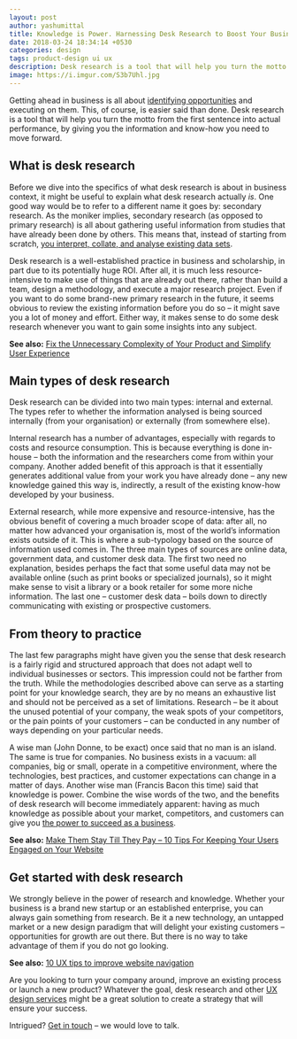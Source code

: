 ```yaml
---
layout: post
author: yashumittal
title: Knowledge is Power. Harnessing Desk Research to Boost Your Business
date: 2018-03-24 18:34:14 +0530
categories: design
tags: product-design ui ux
description: Desk research is a tool that will help you turn the motto from the first sentence into actual performance, by giving you the information and know-how you need to move forward.
image: https://i.imgur.com/S3b7Uhl.jpg
---
```


Getting ahead in business is all about [identifying opportunities](/how-various-types-of-expert-evaluation-can-increase-your-website-effectiveness) and executing on them. This, of course, is easier said than done. Desk research is a tool that will help you turn the motto from the first sentence into actual performance, by giving you the information and know-how you need to move forward.

## What is desk research

Before we dive into the specifics of what desk research is about in business context, it might be useful to explain what desk research actually *is*. One good way would be to refer to a different name it goes by: secondary research. As the moniker implies, secondary research (as opposed to primary research) is all about gathering useful information from studies that have already been done by others. This means that, instead of starting from scratch, [you interpret, collate, and analyse existing data sets](/make-decisions-not-guesses-how-web-data-analytics-can-drive-your-digital-product-development).

Desk research is a well-established practice in business and scholarship, in part due to its potentially huge ROI. After all, it is much less resource-intensive to make use of things that are already out there, rather than build a team, design a methodology, and execute a major research project. Even if you want to do some brand-new primary research in the future, it seems obvious to review the existing information before you do so – it might save you a lot of money and effort. Either way, it makes sense to do some desk research whenever you want to gain some insights into any subject.

**See also:** [Fix the Unnecessary Complexity of Your Product and Simplify User Experience](/fix-the-unnecessary-complexity-of-your-product-and-simplify-user-experience)

## Main types of desk research

Desk research can be divided into two main types: internal and external. The types refer to whether the information analysed is being sourced internally (from your organisation) or externally (from somewhere else).

Internal research has a number of advantages, especially with regards to costs and resource consumption. This is because everything is done in-house – both the information and the researchers come from within your company. Another added benefit of this approach is that it essentially generates additional value from your work you have already done – any new knowledge gained this way is, indirectly, a result of the existing know-how developed by your business.

External research, while more expensive and resource-intensive, has the obvious benefit of covering a much broader scope of data: after all, no matter how advanced your organisation is, most of the world’s information exists outside of it. This is where a sub-typology based on the source of information used comes in. The three main types of sources are online data, government data, and customer desk data. The first two need no explanation, besides perhaps the fact that some useful data may not be available online (such as print books or specialized journals), so it might make sense to visit a library or a book retailer for some more niche information. The last one – customer desk data – boils down to directly communicating with existing or prospective customers.

## From theory to practice

The last few paragraphs might have given you the sense that desk research is a fairly rigid and structured approach that does not adapt well to individual businesses or sectors. This impression could not be farther from the truth. While the methodologies described above can serve as a starting point for your knowledge search, they are by no means an exhaustive list and should not be perceived as a set of limitations. Research –  be it about the unused potential of your company, the weak spots of your competitors, or the pain points of your customers – can be conducted in any number of ways depending on your particular needs.

A wise man (John Donne, to be exact) once said that no man is an island. The same is true for companies. No business exists in a vacuum: all companies, big or small, operate in a competitive environment, where the technologies, best practices, and customer expectations can change in a matter of days. Another wise man (Francis Bacon this time) said that knowledge is power. Combine the wise words of the two, and the benefits of desk research will become immediately apparent: having as much knowledge as possible about your market, competitors, and customers can give you [the power to succeed as a business](/take-advantage-of-lean-product-experiments-for-top-market-fit).

**See also:** [Make Them Stay Till They Pay – 10 Tips For Keeping Your Users Engaged on Your Website](https://www.netguru.co/blog/make-them-stay-till-they-pay-10-tips-for-keeping-your-users-engaged-on-your-website)

## Get started with desk research

We strongly believe in the power of research and knowledge. Whether your business is a brand new startup or an established enterprise, you can always gain something from research. Be it a new technology, an untapped market or a new design paradigm that will delight your existing customers – opportunities for growth are out there. But there is no way to take advantage of them if you do not go looking.

**See also:** [10 UX tips to improve website navigation](/10-ux-tips-to-improve-website-navigation)

Are you looking to turn your company around, improve an existing process or launch a new product? Whatever the goal, desk research and other [UX design services](https://www.codecarrot.net/services/ux-design) might be a great solution to create a strategy that will ensure your success.

Intrigued? [Get in touch](https://www.codecarrot.net/hire-us) – we would love to talk.

